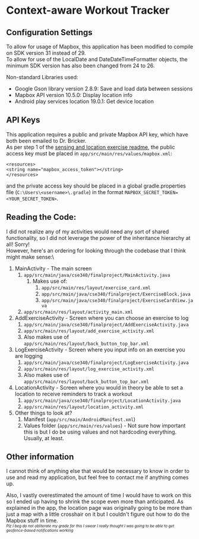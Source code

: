 # Context-aware Workout Tracker

## Configuration Settings

To allow for usage of Mapbox, this application has been modified to compile on SDK version 31 instead
of 29. \
To allow for use of the LocalDate and DateDateTimeFormatter objects, the minimum SDK version has also
been changed from 24 to 26.

Non-standard Libraries used:
- Google Gson library version 2.8.9: Save and load data between
sessions
- Mapbox API version 10.5.0: Display location info
- Android play services location 19.0.1: Get device location

## API Keys

This application requires a public and private Mapbox API key, which have both been emailed to Dr. Bricker. \
As per step 1 of the
[sensing and location exercise readme](https://gitlab.cs.washington.edu/cse340/exercises/cse340-sensing-and-location/-/blob/main/README.md),
the public access key must be placed in `app/src/main/res/values/mapbox.xml`:
```
<resources>
<string name="mapbox_access_token"></string>
</resources>
```
and the private access key should be placed in a global gradle.properties file (`C:\Users\<username>\.gradle`)
in the format `MAPBOX_SECRET_TOKEN=<YOUR_SECRET_TOKEN>`.


## Reading the Code: 

I did not realize any of my activities would need any sort of shared functionality, so I did not
leverage the power of the inheritance hierarchy at all! Sorry!\
However, here's an ordering for looking through the codebase that I think might make sense:\

1. MainActivity - The main screen
   1. `app/src/main/java/cse340/finalproject/MainActivity.java`
      1. Makes use of:
         1. `app/src/main/res/layout/exercise_card.xml`
         2. `app/src/main/java/cse340/finalproject/ExerciseBlock.java`
         3. `app/src/main/java/cse340/finalproject/ExerciseCardView.java`
   2. `app/src/main/res/layout/activity_main.xml` 
2. AddExerciseActivity - Screen where you can choose an exercise to log
   1. `app/src/main/java/cse340/finalproject/AddExerciseActivity.java`
   2. `app/src/main/res/layout/add_exercise_activity.xml`
   3. Also makes use of `app/src/main/res/layout/back_button_top_bar.xml`
3. LogExerciseActivity - Screen where you input info on an exercise you are logging
   1. `app/src/main/java/cse340/finalproject/LogExerciseActivity.java`
   2. `app/src/main/res/layout/log_exercise_activity.xml`
   3. Also makes use of `app/src/main/res/layout/back_button_top_bar.xml`
4. LocationActivity - Screen where you would in theory be able to set a location to receive reminders to track a workout
   1. `app/src/main/java/cse340/finalproject/LocationActivity.java`
   2. `app/src/main/res/layout/location_activity.xml`
5. Other things to look at?
   1. Manifest (`app/src/main/AndroidManifest.xml`)
   2. Values folder (`app/src/main/res/values`) - Not sure how important this is but I do be using values and not hardcoding everything. Usually, at least.

## Other information

I cannot think of anything else that would be necessary to know in order to use and read my application,
but feel free to contact me if anything comes up.

Also, I vastly overestimated the amount of time I would have to work on this so I ended up having to shrink
the scope even more than anticipated. As explained in the app, the location page was originally going
to be more than just a map with a little crosshair on it but I couldn't figure out how to do the
Mapbox stuff in time. \
<font size="1">
_Plz I beg do not obliterate my grade for this I swear I really thought I was going to be able to get
geofence-based notifications working_
</font>